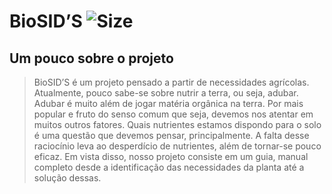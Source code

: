 # BioSID’S ![Size](https://img.shields.io/github/repo-size/SRevolutionYT/BioSIDS)
## Um pouco sobre o projeto

> BioSID’S é um projeto pensado a partir de necessidades agrícolas. Atualmente, pouco sabe-se sobre nutrir a terra, ou seja, adubar. Adubar é muito além de jogar matéria orgânica na terra. Por mais popular e fruto do senso comum que seja, devemos nos atentar em muitos outros fatores. Quais nutrientes estamos dispondo para o solo é uma questão que devemos pensar, principalmente. A falta desse raciocínio leva ao desperdício de nutrientes, além de tornar-se pouco eficaz. Em vista disso, nosso projeto consiste em um guia, manual completo desde a identificação das necessidades da planta até a solução dessas.
